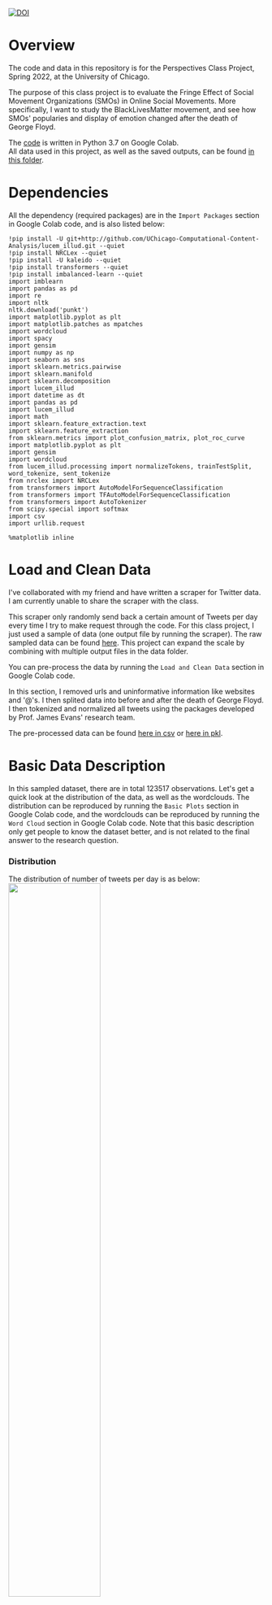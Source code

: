 [![DOI](https://zenodo.org/badge/485132738.svg)](https://zenodo.org/badge/latestdoi/485132738)

# Overview
The code and data in this repository is for the Perspectives Class Project, Spring 2022, at the University of Chicago. 

The purpose of this class project is to evaluate the Fringe Effect of Social Movement Organizations (SMOs) in Online Social Movements. More specifically, I want to study the BlackLivesMatter movement, and see how SMOs' popularies and display of emotion changed after the death of George Floyd.

The [code](https://github.com/LuZhang0128/Perspectives/blob/main/analysis.ipynb) is written in Python 3.7 on Google Colab. <br>
All data used in this project, as well as the saved outputs, can be found [in this folder](https://drive.google.com/drive/folders/1Y1267sa7shpWpW31RBivD_CmDNQ07AeC?usp=sharing). 

# Dependencies
All the dependency (required packages) are in the `Import Packages` section in Google Colab code, and is also listed below:

```
!pip install -U git+http://github.com/UChicago-Computational-Content-Analysis/lucem_illud.git --quiet
!pip install NRCLex --quiet
!pip install -U kaleido --quiet
!pip install transformers --quiet
!pip install imbalanced-learn --quiet
import imblearn
import pandas as pd
import re
import nltk
nltk.download('punkt')
import matplotlib.pyplot as plt
import matplotlib.patches as mpatches
import wordcloud
import spacy
import gensim
import numpy as np 
import seaborn as sns
import sklearn.metrics.pairwise 
import sklearn.manifold 
import sklearn.decomposition 
import lucem_illud
import datetime as dt
import pandas as pd
import lucem_illud
import math
import sklearn.feature_extraction.text
import sklearn.feature_extraction
from sklearn.metrics import plot_confusion_matrix, plot_roc_curve
import matplotlib.pyplot as plt
import gensim
import wordcloud
from lucem_illud.processing import normalizeTokens, trainTestSplit, word_tokenize, sent_tokenize
from nrclex import NRCLex
from transformers import AutoModelForSequenceClassification
from transformers import TFAutoModelForSequenceClassification
from transformers import AutoTokenizer
from scipy.special import softmax
import csv
import urllib.request

%matplotlib inline
```

# Load and Clean Data
I've collaborated with my friend and have written a scraper for Twitter data. I am currently unable to share the scraper with the class.
<br>

This scraper only randomly send back a certain amount of Tweets per day every time I try to make request through the code. For this class project, I just used a sample of data (one output file by running the scraper). The raw sampled data can be found [here](https://drive.google.com/file/d/19umvDYuu1o6uIr3xz1m0qwLay4qgeQ5r/view?usp=sharing). This project can expand the scale by combining with multiple output files in the data folder. 
<br>

You can pre-process the data by running the `Load and Clean Data` section in Google Colab code. 
<br>

In this section, I removed urls and uninformative information like websites and '@'s. I then splited data into before and after the death of George Floyd. I then tokenized and normalized all tweets using the packages developed by Prof. James Evans' research team. 
<br>

The pre-processed data can be found [here in csv](https://drive.google.com/file/d/1Szztx7LW-QGuvejjWfl9eea9oJ_whtFQ/view?usp=sharing) or [here in pkl](https://drive.google.com/file/d/1bhXF7WidraR3qkpzv9giXaR5WZGov78k/view?usp=sharing). 

# Basic Data Description
In this sampled dataset, there are in total 123517 observations. Let's get a quick look at the distribution of the data, as well as the wordclouds. The distribution can be reproduced by running the `Basic Plots` section in Google Colab code, and the wordclouds can be reproduced by running the `Word Cloud` section in Google Colab code. Note that this basic description only get people to know the dataset better, and is not related to the final answer to the research question.
<br>

### Distribution
The distribution of number of tweets per day is as below: <br>
<img src="https://github.com/LuZhang0128/Perspectives/blob/main/figs/number_of_posts_per_day.png" width=60% height=60%>
<br>

This plot, however, does not necessarily reflect the true distribution of posts. After 2016, the number of posts is more likely to be limited by the algorithm instead of telling us the true trend. If we want to study the trend, [Google Trend](https://trends.google.com/trends/explore?date=2007-12-31%202022-04-24&geo=US&q=blacklivesmatter) is an alternative source.
<br>

### WordClouds
The wordcloud generated using all tweets in the sampled dataset as below: <br>
<img src="https://github.com/LuZhang0128/Perspectives/blob/main/figs/wordcloud_all.png" width=40% height=40%> <br>
The wordcloud generated using tweets before (right) and after (left)the death of George Floyd (2020-05-25) are as below: <br>
<img src="https://github.com/LuZhang0128/Perspectives/blob/main/figs/wordcloud_before.png" width=40% height=40%> 
<img src="https://github.com/LuZhang0128/Perspectives/blob/main/figs/wordcloud_after.png" width=40% height=40%> 
<br>

It is interesting to see words such as "wildhorse," "wild," "horse," and "land" in the first word cloud, and not in the second one. This shift indicates a slight change in topic before and after the identified event (death of George Floyd). It also shows that I'm on the right track.


# Machine Learning Model for Classification
I trained four supervised machine learning models to classify all Twitter accounts to four categorties: 
1) Social Movement Organization (SMO)
2) Other Organization
3) Social Movement Activists
4) Other Individuals

Three individual research assistants and I are currently labelling the training dataset. The manually labelled data (in progress) can be found in [this spreadsheet](https://docs.google.com/spreadsheets/d/1Re-t0Tc7OLDYzt5cJWZcztvwllyMw3mzOWhXoOYnnQM/edit?usp=sharing). One Twitter account is at least coded by two people. Any discrepancies are checked and resolved by a thrid people. <br>

The distribution of the manually labeled data is plotted in R-studio using [this code](https://github.com/LuZhang0128/Perspectives/blob/main/label_distribution.Rmd) and is as follows: <br>
<img src="https://github.com/LuZhang0128/Perspectives/blob/main/figs/labeled_distribution.png" width=60% height=60%> 
<br>

There are 55 (12%) Social Movement Organizations, 67 (15%) Other Organizations, 84 (19%) Social Movement Activists, and 244 (54%) Other Individuals. Most accounts are everyday people. These 450 accounts are responsible for 3,566 (2.89%) tweets among all 123,517 tweets. <br>

The trainings of the four machine learning model (Random Forest Classifier, Logistic Regression, Support Vector Classification (SVC), and Multinomial Naïve Bayes algorithm) are in the Google Colab code, under the `Machine Learning Model` section. <br>

The Confusion Matrices are of the models are: <br>
<img src="https://github.com/LuZhang0128/Perspectives/blob/main/figs/confusion_matrices%20.png" width=60% height=60%> <br>
and the accuracy scores are: <br>
<img src="https://github.com/LuZhang0128/Perspectives/blob/main/figs/accuracy_scores%20.png" width=60% height=60%> <br>

The confusion matrices show that all four models experience high errors when differentiating SMOs’ accounts from Individual Activists’ accounts. When the true label is 3 (Social Movement Activists), the models are more likely to falsely classify it as SMO than the other two categories. Meanwhile, the models can tell Individual Activists apart from everyday people. When the true label is 4 (Other Individual), the model is doing a good job doing the classification. The error rates of classifying them into other three categories are similar, meaning that the model did not find significantly higher seminaries between everyday people and individual activists. <br>
Based on the accuracy scores, the Random Forest classifier achieved the highest accuracy score. However, all four models have better performance on the training sets compared to the testing sets. This suggests over-fitting of the models. The accuracy scores on the testing sets are around 70%. <br>

# Emotion Classification
Since I haven't finished the classification model, I can only examine the emotion display of all Twitter accounts. Like the word clouds, I look at emotions as a whole, and emotions before and after the event. I used the NRCLex package, which is a dictionary-based emotional classification algorithm. Later, I will also consider using a neural-network-based algorithm to achieve higher classification accuracy. The emotion classifications can be reproduced by running the `Emotion Classification Before and After the Event` section in Google Colab code. 
<br>

The emotion classification generated using all Twitter accounts in the sampled dataset as below: <br>
<img src="https://github.com/LuZhang0128/Perspectives/blob/main/figs/emotion_all_count.png" width=60% height=60%> <br>
The wordcloud generated using all Twitter accounts before (up) and after (down)the death of George Floyd (2020-05-25) are as below: <br>
<img src="https://github.com/LuZhang0128/Perspectives/blob/main/figs/emtion_before_percentage.png" width=60% height=60%> 
<img src="https://github.com/LuZhang0128/Perspectives/blob/main/figs/emtion_after_percentage.png" width=60% height=60%> 
<br>

From the plots above, we can see that both the percentage of `fear` words and `anger` words decrease after the death of George Floyd. This finding is counterintuitive and is different from Bail's conclusion about Fringe Effect, that organizations tend to display fearful and angry words to attract public's attention). After further splitting the accounts, I want to see if this emotion classification results will be different for Social Movement Organization (SMO), Other Organization, Social Movement Activists, and Other Individuals.

# Cite this Repository
You can cite this repository via the doi on the very top of the README file.


